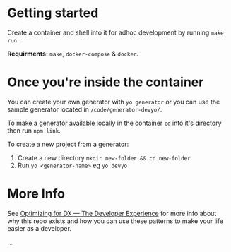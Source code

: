 # Getting started

Create a container and shell into it for adhoc development by running `make run`.

**Requirments:** `make`, `docker-compose` & `docker`.


# Once you're inside the container

You can create your own generator with `yo generator` or you can use the sample generator located in `/code/generator-devyo/`.

To make a generator available locally in the container `cd` into it's directory then run `npm link`.

To create a new project from a generator:

1. Create a new directory `mkdir new-folder && cd new-folder`
2. Run `yo <generator-name>` eg `yo devyo`

# More Info

See [Optimizing for DX — The Developer Experience](https://medium.com/@drew.khoury/optimizing-for-dx-the-developer-experience-f37fe168642d?source=friends_link&sk=6ea1510ec165364331781c83de24d544) for more info about why this repo exists and how you can use these patterns to make your life easier as a developer.

...
